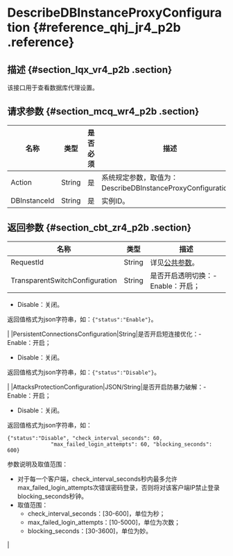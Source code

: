 # DescribeDBInstanceProxyConfiguration {#reference_qhj_jr4_p2b .reference}

## 描述 {#section_lqx_vr4_p2b .section}

该接口用于查看数据库代理设置。

## 请求参数 {#section_mcq_wr4_p2b .section}

|名称|类型|是否必须|描述|
|--|--|----|--|
|Action|String|是|系统规定参数，取值为：DescribeDBInstanceProxyConfiguration。|
|DBInstanceId|String|是|实例ID。|

## 返回参数 {#section_cbt_zr4_p2b .section}

|名称|类型|描述|
|--|--|--|
|RequestId|String|详见[公共参数](intl.zh-CN/API参考/使用API/公共参数.md#)。|
|TransparentSwitchConfiguration|String|是否开启透明切换：-   Enable：开启；
-   Disable：关闭。

返回值格式为json字符串，如：`{"status":"Enable"}`。

|
|PersistentConnectionsConfiguration|String|是否开启短连接优化：-   Enable：开启；
-   Disable：关闭。

返回值格式为json字符串，如：`{"status":"Disable"}`。

|
|AttacksProtectionConfiguration|JSON/String|是否开启防暴力破解：-   Enable：开启；
-   Disable：关闭。

返回值格式为json字符串，如：

```
{"status":"Disable", "check_interval_seconds": 60,
              "max_failed_login_attempts": 60, "blocking_seconds": 600}
```

参数说明及取值范围：

-   对于每一个客户端，check\_interval\_seconds秒内最多允许max\_failed\_login\_attempts次错误密码登录，否则将对该客户端IP禁止登录blocking\_seconds秒钟。
-   取值范围：
    -   check\_interval\_seconds：\[30-600\]，单位为秒；
    -   max\_failed\_login\_attempts：\[10-5000\]，单位为次数；
    -   blocking\_seconds：\[30-3600\]，单位为妙。

|


